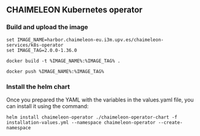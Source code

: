 ## CHAIMELEON Kubernetes operator

### Build and upload the image

```
set IMAGE_NAME=harbor.chaimeleon-eu.i3m.upv.es/chaimeleon-services/k8s-operator
set IMAGE_TAG=2.0.0-1.36.0

docker build -t %IMAGE_NAME%:%IMAGE_TAG% .

docker push %IMAGE_NAME%:%IMAGE_TAG%
```

### Install the helm chart

Once you prepared the YAML with the variables in the values.yaml file, you can install it using the command:
```
helm install chaimeleon-operator ./chaimeleon-operator-chart -f installation-values.yml --namespace chaimeleon-operator --create-namespace 
```

